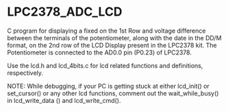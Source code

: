 # LPC2378_ADC_LCD
C program for displaying a fixed on the 1st Row and voltage difference between the terminals of the potentiometer, along with the date in the DD/M format, on the 2nd row of the LCD Display present in the LPC2378 kit. The Potentiometer is connected to the AD0.0 pin (P0.23) of LPC2378. 

Use the lcd.h and lcd_4bits.c for lcd related functions and definitions, respectively.

NOTE: While debugging, if your PC is getting stuck at either lcd_init() or set_cursor() or any other lcd functions, comment out the wait_while_busy() in lcd_write_data () and lcd_write_cmd().
